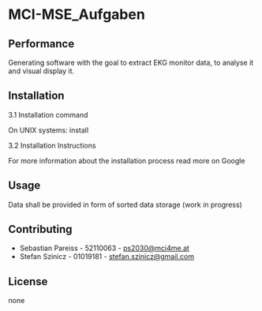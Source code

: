 # MCI-MSE_Aufgaben

## Performance  

Generating software with the goal to extract EKG monitor data, to analyse it and visual display it.

## Installation 

3.1 Installation command

  On UNIX systems: install

3.2 Installation Instructions 

  For more information about the installation process read more on Google 


## Usage 

Data shall be provided in form of sorted data storage (work in progress)

## Contributing 

  + Sebastian Pareiss - 52110063 - ps2030@mci4me.at 
  + Stefan Szinicz - 01019181 - stefan.szinicz@gmail.com

## License 

none 

